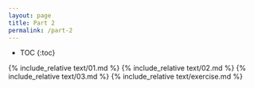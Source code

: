 ```yaml
---
layout: page
title: Part 2
permalink: /part-2
---
```


* TOC
{:toc}

{% include_relative text/01.md %}
{% include_relative text/02.md %}
{% include_relative text/03.md %}
{% include_relative text/exercise.md %}
